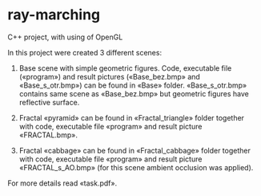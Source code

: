 # ray-marching
C++ project, with using of OpenGL  

In this project were created 3 different scenes:

1. Base scene with simple geometric figures. Code, executable file («program») and result pictures  («Base_bez.bmp» and «Base_s_otr.bmp») can be found in «Base» folder. «Base_s_otr.bmp» contains same scene as «Base_bez.bmp» but geometric figures have reflective surface.

2. Fractal «pyramid»  can be found in «Fractal_triangle» folder together with code, executable file «program» and result picture «FRACTAL.bmp».

3. Fractal «cabbage»  can be found in «Fractal_cabbage» folder together with code, executable file «program» and result picture «FRACTAL_s_AO.bmp» (for this scene ambient occlusion was applied).

For more details read «task.pdf».
